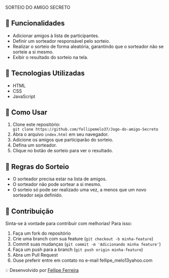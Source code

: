 SORTEIO DO AMIGO SECRETO

<h2>📌 Funcionalidades</h2>
<ul>
    <li>Adicionar amigos à lista de participantes.</li>
    <li>Definir um sorteador responsável pelo sorteio.</li>
    <li>Realizar o sorteio de forma aleatória, garantindo que o sorteador não se sorteie a si mesmo.</li>
    <li>Exibir o resultado do sorteio na tela.</li>
</ul>

<h2>🚀 Tecnologias Utilizadas</h2>
<ul>
    <li>HTML</li>
    <li>CSS</li>
    <li>JavaScript</li>
</ul>

<h2>🔧 Como Usar</h2>
<ol>
    <li>Clone este repositório:</li>
    <code>git clone https://github.com/fellipemelo37/Jogo-do-amigo-Secreto </code>
    <li>Abra o arquivo <code>index.html</code> em seu navegador.</li>
    <li>Adicione os amigos que participarão do sorteio.</li>
    <li>Defina um sorteador.</li>
    <li>Clique no botão de sorteio para ver o resultado.</li>
</ol>

<h2>📜 Regras do Sorteio</h2>
<ul>
    <li>O sorteador precisa estar na lista de amigos.</li>
    <li>O sorteador não pode sortear a si mesmo.</li>
    <li>O sorteio só pode ser realizado uma vez, a menos que um novo sorteador seja definido.</li>
</ul>

<h2>🤝 Contribuição</h2>
<p>Sinta-se à vontade para contribuir com melhorias! Para isso:</p>
<ol>
    <li>Faça um fork do repositório</li>
    <li>Crie uma branch com sua feature (<code>git checkout -b minha-feature</code>)</li>
    <li>Commit suas mudanças (<code>git commit -m 'Adicionando minha feature'</code>)</li>
    <li>Faça um push para a branch (<code>git push origin minha-feature</code>)</li>
    <li>Abra um Pull Request</li>
    <li>Ouse preferir entre em contato no e-mail fellipe_melo13yahoo.com </li>
</ol>

<p>💡 Desenvolvido por <a href="https://github.com/fellipemelo37"> Fellipe Ferreira</a></p>
